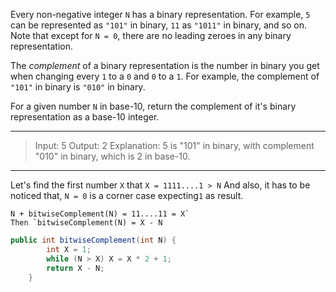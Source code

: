 Every non-negative integer `N` has a binary representation.  For example, `5` can be represented as `"101"` in binary, `11` as `"1011"` in binary, and so on.  Note that except for `N = 0`, there are no leading zeroes in any binary representation.

The *complement* of a binary representation is the number in binary you get when changing every `1` to a `0` and `0` to a `1`.  For example, the complement of `"101"` in binary is `"010"` in binary.

For a given number `N` in base-10, return the complement of it's binary representation as a base-10 integer.

---

> Input: 5
> Output: 2
> Explanation: 5 is "101" in binary, with complement "010" in binary, which is 2 in base-10.

---

Let's find the first number `X` that `X = 1111....1 > N`
And also, it has to be noticed that,
`N = 0` is a corner case expecting`1` as result.

```
N + bitwiseComplement(N) = 11....11 = X`
Then `bitwiseComplement(N) = X - N
```

```JAVA
public int bitwiseComplement(int N) {
        int X = 1;
        while (N > X) X = X * 2 + 1;
        return X - N;
    }
```



